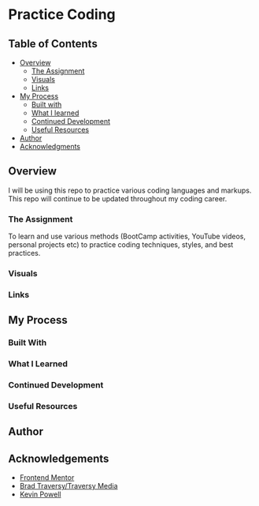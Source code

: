 # Practice Coding

## Table of Contents

- [Overview](#overview)
    - [The Assignment](#the-challenge)
    - [Visuals](#visuals)
    - [Links](#links)
- [My Process](#my-process)
    - [Built with](#built-with)
    - [What I learned](#what-i-learned)
    - [Continued Development](#continued-development)
    - [Useful Resources](#useful-resources)    
- [Author](#author)
- [Acknowledgments](#acknowledgements)

## Overview

I will be using this repo to practice various coding languages and markups. This repo will continue to be updated throughout my coding career. 

### The Assignment

To learn and use various methods (BootCamp activities, YouTube videos, personal projects etc) to practice coding techniques, styles, and best practices.

### Visuals

### Links

## My Process

### Built With

### What I Learned

### Continued Development

### Useful Resources

## Author

## Acknowledgements

- [Frontend Mentor](https://www.frontendmentor.io/home)
- [Brad Traversy/Traversy Media](https://www.youtube.com/@TraversyMedia)
- [Kevin Powell](https://www.youtube.com/@KevinPowell)

